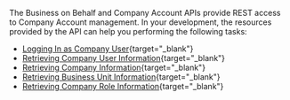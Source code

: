 The Business on Behalf and Company Account APIs provide REST access to Company Account management. In your development, the resources provided by the API can help you performing the following tasks:
* [Logging In as Company User](https://documentation.spryker.com/v4/docs/logging-in-as-company-user-201907){target="_blank"}
* [Retrieving Company User Information](https://documentation.spryker.com/v4/docs/retrieving-company-user-information-201907){target="_blank"}
* [Retrieving Company Information](https://documentation.spryker.com/v4/docs/retrieving-company-information-201907){target="_blank"}
* [Retrieving Business Unit Information](https://documentation.spryker.com/v4/docs/retrieving-business-unit-information-201907){target="_blank"}
* [Retrieving Company Role Information](https://documentation.spryker.com/v4/docs/retrieving-company-role-information-201907){target="_blank"}